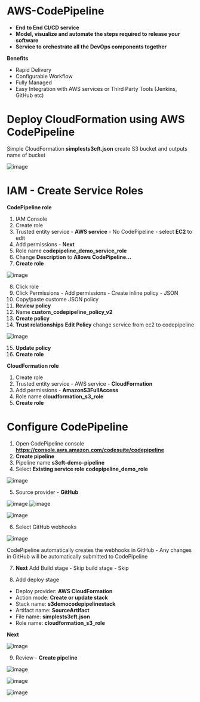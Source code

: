 # AWS-CodePipeline

- **End to End CI/CD service**
- **Model, visualize and automate the steps required to release your software**
- **Service to orchestrate all the DevOps components together**

**Benefits**

- Rapid Delivery
- Configurable Workflow
- Fully Managed
- Easy Integration with AWS services or Third Party Tools (Jenkins, GitHub etc)

# Deploy CloudFormation using AWS CodePipeline

Simple CloudFormation **simplests3cft.json** create S3 bucket and outputs name of bucket

![image](https://user-images.githubusercontent.com/91480603/217857715-e41934c1-b3a2-456f-b4f7-07436e5e0051.png)

# IAM - Create Service Roles

**CodePipeline role**

1. IAM Console
2. Create role
3. Trusted entity service - **AWS service** - No CodePipeline - select **EC2** to edit
4. Add permissions - **Next**
5. Role name **codepipeline_demo_service_role**
6. Change **Description** to **Allows CodePipeline...**
7. **Create role**

![image](https://user-images.githubusercontent.com/91480603/217860005-577ecb84-05c6-47df-bff1-9927fdea4dc9.png)

8. Click role
9. Click Permissions - Add permissions - Create inline policy - JSON
10. Copy/paste custome JSON policy
11. **Review policy**
12. Name **custom_codepipeline_policy_v2**
13. **Create policy**
14. **Trust relationships** **Edit Policy** change service from ec2 to codepipeline

![image](https://user-images.githubusercontent.com/91480603/217862373-9125e61e-ba92-4669-a21c-4916c8595c32.png)

15. **Update policy**
16. **Create role**

**CloudFormation role**

1. Create role
2. Trusted entity service - AWS service - **CloudFormation**
3. Add permissions - **AmazonS3FullAccess**
4. Role name **cloudformation_s3_role**
5. **Create role**

# Configure CodePipeline

1. Open CodePipeline console **https://console.aws.amazon.com/codesuite/codepipeline**
2. **Create pipeline**
3. Pipeline name **s3cft-demo-pipeline**
4. Select **Existing service role** **codepipeline_demo_role**

![image](https://user-images.githubusercontent.com/91480603/217866748-8379133e-a838-483e-8125-820bbbffea35.png)

5. Source provider - **GitHub** <Authorize Access>

![image](https://user-images.githubusercontent.com/91480603/217868829-d5aa0da5-dfeb-44fb-8466-3a5bb3ae7b24.png)
![image](https://user-images.githubusercontent.com/91480603/217869070-b290a42f-3851-44f4-a9bf-0ef847b277ff.png)

![image](https://user-images.githubusercontent.com/91480603/217869592-0ac3023f-6869-40d7-a811-2d220d8c6ac8.png)

6. Select GitHub webhooks
  
![image](https://user-images.githubusercontent.com/91480603/217869785-65393c00-8daa-4027-81fb-e0671e6e9e8c.png)

CodePipeline automatically creates the webhooks in GitHub - Any changes in GitHub will be automatically submitted to CodePipeline
  
7. **Next** Add Build stage - Skip build stage - Skip

8. Add deploy stage 

- Deploy provider: **AWS CloudFormation**
- Action mode: **Create or update stack**
- Stack name: **s3democodepipelinestack**
- Artifact name: **SourceArtifact**
- File name: **simplests3cft.json**
- Role name: **cloudformation_s3_role**

**Next**

![image](https://user-images.githubusercontent.com/91480603/217872221-73b3c749-9982-45ff-9a55-6cf36195e62b.png)

9. Review - **Create pipeline**
  
![image](https://user-images.githubusercontent.com/91480603/217878069-6ef06aa0-1f72-4cf8-9c8d-5cef3baacaf8.png)

![image](https://user-images.githubusercontent.com/91480603/217878207-a8976a05-d844-4efa-963f-84ee85c2413f.png)

![image](https://user-images.githubusercontent.com/91480603/217878915-5bd7ca45-94c5-41da-908b-b926ab4aa514.png)




